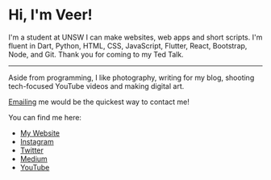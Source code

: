 # Hi, I'm Veer!

I'm a student at UNSW
I can make websites, web apps and short scripts.
I'm fluent in Dart, Python, HTML, CSS, JavaScript, Flutter, React, Bootstrap, Node, and Git.
Thank you for coming to my Ted Talk.

---

Aside from programming, I like photography, writing for my blog, shooting tech-focused YouTube videos and making digital art.

[Emailing](mailto:veerksheth@gmail.com) me would be the quickest way to contact me!

You can find me here:
* [My Website](https://veersheth.github.io/)
* [Instagram](https://www.instagram.com/vmax258/)
* [Twitter](https://twitter.com/vmax258/)
* [Medium](veersheth.medium.com)
* [YouTube](https://www.youtube.com/channel/UCsv0kp2aBmOcEXYEqI5fTiQ)
